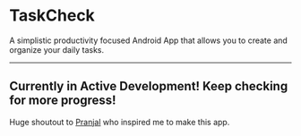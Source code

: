 # TaskCheck
A simplistic productivity focused Android App that allows you to create and organize your daily tasks.

---

## Currently in Active Development! Keep checking for more progress!

Huge shoutout to [Pranjal](https://github.com/Pranjal-codes) who inspired me to make this app.
